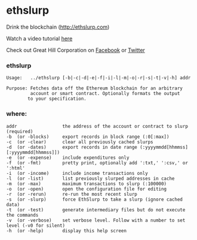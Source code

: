 # ethslurp
Drink the blockchain (http://ethslurp.com)

Watch a video tutorial <a href="https://www.youtube.com/watch?v=ZZDV1yAgces">here</a>

Check out Great Hill Corporation on <a href="https://www.facebook.com/GreatHillCorporation/">Facebook</a> or <a href="https://twitter.com/Ether_Slurp">Twitter</a>

### ethslurp

    Usage:   ../ethslurp [-b|-c|-d|-e|-f|-i|-l|-m|-o|-r|-s|-t|-v|-h] addr

    Purpose: Fetches data off the Ethereum blockchain for an arbitrary
             account or smart contract. Optionally formats the output
            to your specification.

### where:

    addr                 the address of the account or contract to slurp (required)
    -b  (or -blocks)     export records in block range (:0[:max])
    -c  (or -clear)      clear all previously cached slurps
    -d  (or -dates)      export records in date range (:yyyymmdd[hhmmss][:yyyymmdd[hhmmss]])
    -e  (or -expense)    include expenditures only
    -f  (or -fmt)        pretty print, optionally add ':txt,' ':csv,' or ':html'
    -i  (or -income)     include income transactions only
    -l  (or -list)       list previously slurped addresses in cache
    -m  (or -max)        maximum transactions to slurp (:100000)
    -o  (or -open)       open the configuration file for editing
    -r  (or -rerun)      re-run the most recent slurp
    -s  (or -slurp)      force EthSlurp to take a slurp (ignore cached data)
    -t  (or -test)       generate intermediary files but do not execute the commands
    -v  (or -verbose)    set verbose level. Follow with a number to set level (-v0 for silent)
    -h  (or -help)       display this help screen
